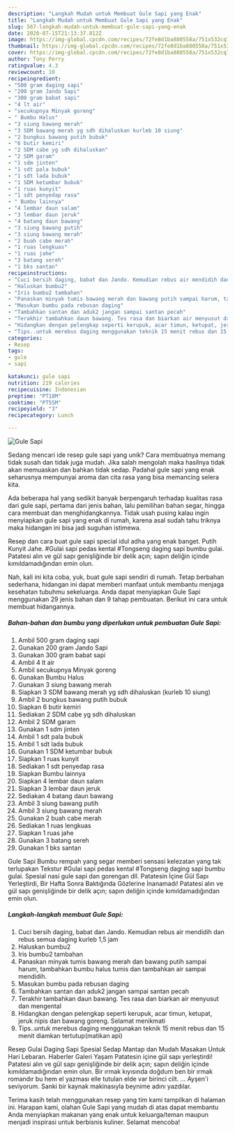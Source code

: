 ```yaml
---
description: "Langkah Mudah untuk Membuat Gule Sapi yang Enak"
title: "Langkah Mudah untuk Membuat Gule Sapi yang Enak"
slug: 567-langkah-mudah-untuk-membuat-gule-sapi-yang-enak
date: 2020-07-15T21:13:37.012Z
image: https://img-global.cpcdn.com/recipes/72fe8d1ba880558a/751x532cq70/gule-sapi-foto-resep-utama.jpg
thumbnail: https://img-global.cpcdn.com/recipes/72fe8d1ba880558a/751x532cq70/gule-sapi-foto-resep-utama.jpg
cover: https://img-global.cpcdn.com/recipes/72fe8d1ba880558a/751x532cq70/gule-sapi-foto-resep-utama.jpg
author: Tony Perry
ratingvalue: 4.3
reviewcount: 10
recipeingredient:
- "500 gram daging sapi"
- "200 gram Jando Sapi"
- "300 gram babat sapi"
- "4 lt air"
- "secukupnya Minyak goreng"
- " Bumbu Halus"
- "3 siung bawang merah"
- "3 SDM bawang merah yg sdh dihaluskan kurleb 10 siung"
- "2 bungkus bawang putih bubuk"
- "6 butir kemiri"
- "2 SDM cabe yg sdh dihaluskan"
- "2 SDM garam"
- "1 sdm jinten"
- "1 sdt pala bubuk"
- "1 sdt lada bubuk"
- "1 SDM ketumbar bubuk"
- "1 ruas kunyit"
- "1 sdt penyedap rasa"
- " Bumbu lainnya"
- "4 lembar daun salam"
- "3 lembar daun jeruk"
- "4 batang daun bawang"
- "3 siung bawang putih"
- "3 siung bawang merah"
- "2 buah cabe merah"
- "1 ruas lengkuas"
- "1 ruas jahe"
- "3 batang sereh"
- "1 bks santan"
recipeinstructions:
- "Cuci bersih daging, babat dan Jando. Kemudian rebus air mendidih dan rebus semua daging kurleb 1,5 jam"
- "Haluskan bumbu2"
- "Iris bumbu2 tambahan"
- "Panaskan minyak tumis bawang merah dan bawang putih sampai harum, tambahkan bumbu halus tumis dan tambahkan air sampai mendidih."
- "Masukan bumbu pada rebusan daging"
- "Tambahkan santan dan aduk2 jangan sampai santan pecah"
- "Terakhir tambahkan daun bawang. Tes rasa dan biarkan air menyusut dan mengental"
- "Hidangkan dengan pelengkap seperti kerupuk, acar timun, ketupat, jeruk nipis dan bawang goreng. Selamat menikmati"
- "Tips..untuk merebus daging menggunakan teknik 15 menit rebus dan 15 menit diamkan tertutup(matikan api)"
categories:
- Resep
tags:
- gule
- sapi

katakunci: gule sapi 
nutrition: 219 calories
recipecuisine: Indonesian
preptime: "PT18M"
cooktime: "PT55M"
recipeyield: "3"
recipecategory: Lunch

---
```



![Gule Sapi](https://img-global.cpcdn.com/recipes/72fe8d1ba880558a/751x532cq70/gule-sapi-foto-resep-utama.jpg)

Sedang mencari ide resep gule sapi yang unik? Cara membuatnya memang tidak susah dan tidak juga mudah. Jika salah mengolah maka hasilnya tidak akan memuaskan dan bahkan tidak sedap. Padahal gule sapi yang enak seharusnya mempunyai aroma dan cita rasa yang bisa memancing selera kita.

Ada beberapa hal yang sedikit banyak berpengaruh terhadap kualitas rasa dari gule sapi, pertama dari jenis bahan, lalu pemilihan bahan segar, hingga cara membuat dan menghidangkannya. Tidak usah pusing kalau ingin menyiapkan gule sapi yang enak di rumah, karena asal sudah tahu triknya maka hidangan ini bisa jadi suguhan istimewa.

Resep dan cara buat gule sapi special idul adha yang enak banget. Putih Kunyit Jahe. #Gulai sapi pedas kental #Tongseng daging sapi bumbu gulai. Patatesi alın ve gül sapı genişliğinde bir delik açın; sapın deliğin içinde kımıldamadığından emin olun.


Nah, kali ini kita coba, yuk, buat gule sapi sendiri di rumah. Tetap berbahan sederhana, hidangan ini dapat memberi manfaat untuk membantu menjaga kesehatan tubuhmu sekeluarga. Anda dapat menyiapkan Gule Sapi menggunakan 29 jenis bahan dan 9 tahap pembuatan. Berikut ini cara untuk membuat hidangannya.

<!--inarticleads1-->

##### Bahan-bahan dan bumbu yang diperlukan untuk pembuatan Gule Sapi:

1. Ambil 500 gram daging sapi
1. Gunakan 200 gram Jando Sapi
1. Gunakan 300 gram babat sapi
1. Ambil 4 lt air
1. Ambil secukupnya Minyak goreng
1. Gunakan  Bumbu Halus
1. Gunakan 3 siung bawang merah
1. Siapkan 3 SDM bawang merah yg sdh dihaluskan (kurleb 10 siung)
1. Ambil 2 bungkus bawang putih bubuk
1. Siapkan 6 butir kemiri
1. Sediakan 2 SDM cabe yg sdh dihaluskan
1. Ambil 2 SDM garam
1. Gunakan 1 sdm jinten
1. Ambil 1 sdt pala bubuk
1. Ambil 1 sdt lada bubuk
1. Gunakan 1 SDM ketumbar bubuk
1. Siapkan 1 ruas kunyit
1. Sediakan 1 sdt penyedap rasa
1. Siapkan  Bumbu lainnya
1. Siapkan 4 lembar daun salam
1. Siapkan 3 lembar daun jeruk
1. Sediakan 4 batang daun bawang
1. Ambil 3 siung bawang putih
1. Ambil 3 siung bawang merah
1. Gunakan 2 buah cabe merah
1. Sediakan 1 ruas lengkuas
1. Siapkan 1 ruas jahe
1. Gunakan 3 batang sereh
1. Gunakan 1 bks santan


Gule Sapi Bumbu rempah yang segar memberi sensasi kelezatan yang tak terlupakan Tekstur #Gulai sapi pedas kental #Tongseng daging sapi bumbu gulai. Spesial nasi gule sapi dan gorengan dll. Patatesin İçine Gül Sapı Yerleştirdi, Bir Hafta Sonra Baktığında Gözlerine İnanamadı! Patatesi alın ve gül sapı genişliğinde bir delik açın; sapın deliğin içinde kımıldamadığından emin olun. 

<!--inarticleads2-->

##### Langkah-langkah membuat Gule Sapi:

1. Cuci bersih daging, babat dan Jando. Kemudian rebus air mendidih dan rebus semua daging kurleb 1,5 jam
1. Haluskan bumbu2
1. Iris bumbu2 tambahan
1. Panaskan minyak tumis bawang merah dan bawang putih sampai harum, tambahkan bumbu halus tumis dan tambahkan air sampai mendidih.
1. Masukan bumbu pada rebusan daging
1. Tambahkan santan dan aduk2 jangan sampai santan pecah
1. Terakhir tambahkan daun bawang. Tes rasa dan biarkan air menyusut dan mengental
1. Hidangkan dengan pelengkap seperti kerupuk, acar timun, ketupat, jeruk nipis dan bawang goreng. Selamat menikmati
1. Tips..untuk merebus daging menggunakan teknik 15 menit rebus dan 15 menit diamkan tertutup(matikan api)


Resep Gulai Daging Sapi Spesial Sedap Mantap dan Mudah Masakan Untuk Hari Lebaran. Haberler Galeri Yaşam Patatesin içine gül sapı yerleştirdi! Patatesi alın ve gül sapı genişliğinde bir delik açın; sapın deliğin içinde kımıldamadığından emin olun. Bir ırmak kıyısında doğdum ben bir ırmak romandır bu hem el yazması elle tutulan elde var birinci cilt. … Ayşen&#39;i seviyorum. Sanki bir kaynak makinasıyla beynime adını yazdılar. 

Terima kasih telah menggunakan resep yang tim kami tampilkan di halaman ini. Harapan kami, olahan Gule Sapi yang mudah di atas dapat membantu Anda menyiapkan makanan yang enak untuk keluarga/teman maupun menjadi inspirasi untuk berbisnis kuliner. Selamat mencoba!
